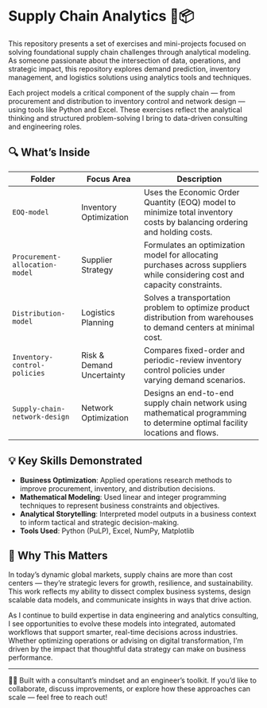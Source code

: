 # Supply Chain Analytics 🧠📦

This repository presents a set of exercises and mini-projects focused on solving foundational supply chain challenges through analytical modeling. As someone passionate about the intersection of data, operations, and strategic impact, this repository explores demand prediction, inventory management, and logistics solutions using analytics tools and techniques.


Each project models a critical component of the supply chain — from procurement and distribution to inventory control and network design — using tools like Python and Excel. These exercises reflect the analytical thinking and structured problem-solving I bring to data-driven consulting and engineering roles.

## 🔍 What’s Inside

| Folder | Focus Area | Description |
|--------|------------|-------------|
| `EOQ-model` | Inventory Optimization | Uses the Economic Order Quantity (EOQ) model to minimize total inventory costs by balancing ordering and holding costs. |
| `Procurement-allocation-model` | Supplier Strategy | Formulates an optimization model for allocating purchases across suppliers while considering cost and capacity constraints. |
| `Distribution-model` | Logistics Planning | Solves a transportation problem to optimize product distribution from warehouses to demand centers at minimal cost. |
| `Inventory-control-policies` | Risk & Demand Uncertainty | Compares fixed-order and periodic-review inventory control policies under varying demand scenarios. |
| `Supply-chain-network-design` | Network Optimization | Designs an end-to-end supply chain network using mathematical programming to determine optimal facility locations and flows. |

## 💡 Key Skills Demonstrated

- **Business Optimization**: Applied operations research methods to improve procurement, inventory, and distribution decisions.
- **Mathematical Modeling**: Used linear and integer programming techniques to represent business constraints and objectives.
- **Analytical Storytelling**: Interpreted model outputs in a business context to inform tactical and strategic decision-making.
- **Tools Used**: Python (PuLP), Excel, NumPy, Matplotlib

## 🎯 Why This Matters

In today’s dynamic global markets, supply chains are more than cost centers — they’re strategic levers for growth, resilience, and sustainability. This work reflects my ability to dissect complex business systems, design scalable data models, and communicate insights in ways that drive action.

As I continue to build expertise in data engineering and analytics consulting, I see opportunities to evolve these models into integrated, automated workflows that support smarter, real-time decisions across industries. Whether optimizing operations or advising on digital transformation, I’m driven by the impact that thoughtful data strategy can make on business performance.

---

👩‍💻 Built with a consultant’s mindset and an engineer’s toolkit. If you’d like to collaborate, discuss improvements, or explore how these approaches can scale — feel free to reach out!
